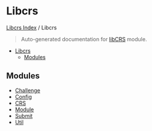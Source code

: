 # Libcrs

[Libcrs Index](../README.md#libcrs-index) / Libcrs

> Auto-generated documentation for [libCRS](../../libCRS/__init__.py) module.

- [Libcrs](#libcrs)
  - [Modules](#modules)

## Modules

- [Challenge](./challenge.md)
- [Config](./config.md)
- [CRS](./crs.md)
- [Module](./module.md)
- [Submit](./submit.md)
- [Util](./util.md)